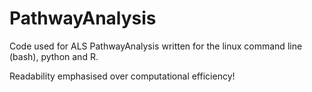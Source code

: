 # PathwayAnalysis

Code used for ALS PathwayAnalysis written for the linux command line (bash), python and R.

Readability emphasised over computational efficiency!
